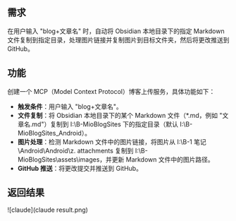 
## 需求
在用户输入 "blog+文章名" 时，自动将 Obsidian 本地目录下的指定 Markdown 文件复制到指定目录，处理图片链接并复制图片到目标文件夹，然后将更改推送到 GitHub。

## 功能
创建一个 MCP（Model Context Protocol）博客上传服务，具体功能如下：

- **触发条件**：用户输入 "blog+文章名"。
- **文件复制**：将 Obsidian 本地目录下的某个 Markdown 文件（*.md，例如 "文章名.md"）复制到 I:\B-MioBlogSites 下的指定目录（默认 I:\B-MioBlogSites\_Android）。
- **图片处理**：检测 Markdown 文件中的图片链接，将图片从 I:\B-1 笔记\Android\Android\z. attachments 复制到 I:\B-MioBlogSites\assets\images，并更新 Markdown 文件中的图片路径。
- **GitHub 推送**：将更改提交并推送到 GitHub。

## 返回结果

![claude](claude result.png)


